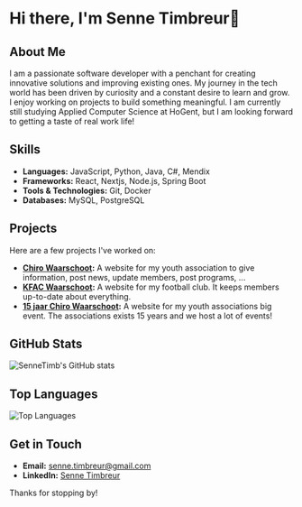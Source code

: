 # Hi there, I'm Senne Timbreur👋

## About Me

I am a passionate software developer with a penchant for creating innovative solutions and improving existing ones. My journey in the tech world has been driven by curiosity and a constant desire to learn and grow. I enjoy working on projects to build something meaningful. I am currently still studying Applied Computer Science at HoGent, but I am looking forward to getting a taste of real work life!

## Skills

- **Languages:** JavaScript, Python, Java, C#, Mendix
- **Frameworks:** React, Nextjs, Node.js, Spring Boot
- **Tools & Technologies:** Git, Docker
- **Databases:** MySQL, PostgreSQL

## Projects

Here are a few projects I've worked on:

- **[Chiro Waarschoot](https://www.chirowaarschoot.be/):** A website for my youth association to give information, post news, update members, post programs, ...
- **[KFAC Waarschoot](https://www.kfacwaarschoot.be/):** A website for my football club. It keeps members up-to-date about everything.
- **[15 jaar Chiro Waarschoot](https://15jaarchiro.be/):** A website for my youth associations big event. The associations exists 15 years and we host a lot of events!

## GitHub Stats

![SenneTimb's GitHub stats](https://github-readme-stats.vercel.app/api?username=SenneTimb&show_icons=true&theme=radical)

## Top Languages

![Top Languages](https://github-readme-stats.vercel.app/api/top-langs/?username=SenneTimb&layout=compact&theme=radical)

## Get in Touch

- **Email:** [senne.timbreur@gmail.com](mailto:senne.timbreur@gmail.com)
- **LinkedIn:** [Senne Timbreur](https://www.linkedin.com/in/alexander-callebaut/)

Thanks for stopping by!
